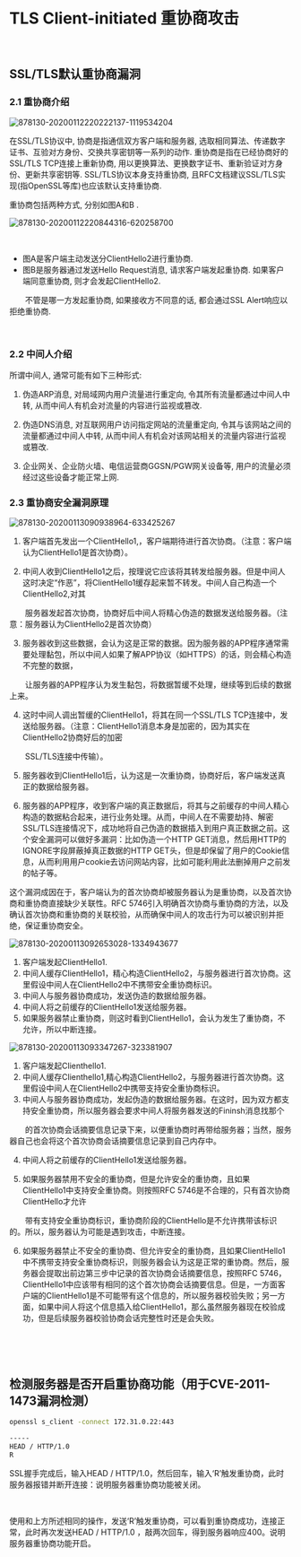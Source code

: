# TLS Client-initiated 重协商攻击

‍

## SSL/TLS默认重协商漏洞

### 2.1 重协商介绍

![878130-20200112220222137-1119534204](assets/878130-20200112220222137-1119534204-20240205134459-v1uh4r9.png)

在SSL/TLS协议中, 协商是指通信双方客户端和服务器, 选取相同算法、传递数字证书、互验对方身份、交换共享密钥等一系列的动作.  重协商是指在已经协商好的SSL/TLS TCP连接上重新协商, 用以更换算法、更换数字证书、重新验证对方身份、更新共享密钥等.  SSL/TLS协议本身支持重协商, 且RFC文档建议SSL/TLS实现(指OpenSSL等库)也应该默认支持重协商.

重协商包括两种方式, 分别如图A和B .

![878130-20200112220844316-620258700](assets/878130-20200112220844316-620258700-20240205134540-mevyu3z.png)

‍

- 图A是客户端主动发送分ClientHello2进行重协商.
- 图B是服务器通过发送Hello Request消息, 请求客户端发起重协商. 如果客户端同意重协商, 则才会发起ClientHello2.

　　不管是哪一方发起重协商, 如果接收方不同意的话, 都会通过SSL Alert响应以拒绝重协商.

‍

### 2.2 中间人介绍

所谓中间人, 通常可能有如下三种形式:

1. 伪造ARP消息, 对局域网内用户流量进行重定向, 令其所有流量都通过中间人中转, 从而中间人有机会对流量的内容进行监视或篡改.

2. 伪造DNS消息, 对互联网用户访问指定网站的流量重定向, 令其与该网站之间的流量都通过中间人中转, 从而中间人有机会对该网站相关的流量内容进行监视或篡改.

3. 企业网关、企业防火墙、电信运营商GGSN/PGW网关设备等, 用户的流量必须经过这些设备才能正常上网.

### 2.3 重协商安全漏洞原理

![878130-20200113090938964-633425267](assets/878130-20200113090938964-633425267-20240205134631-3phie0x.png)

1. 客户端首先发出一个ClientHello1,，客户端期待进行首次协商。（注意：客户端认为ClientHello1是首次协商）。

2. 中间人收到ClientHello1之后，按理说它应该将其转发给服务器。但是中间人这时决定“作恶”，将ClientHello1缓存起来暂不转发。中间人自己构造一个ClientHello2,对其

　　服务器发起首次协商，协商好后中间人将精心伪造的数据发送给服务器。（注意：服务器认为ClientHello2是首次协商）

3. 服务器收到这些数据，会认为这是正常的数据。因为服务器的APP程序通常需要处理黏包，所以中间人如果了解APP协议（如HTTPS）的话，则会精心构造不完整的数据，

　　让服务器的APP程序认为发生黏包，将数据暂缓不处理，继续等到后续的数据上来。

4. 这时中间人调出暂缓的ClientHello1，将其在同一个SSL/TLS TCP连接中，发送给服务器。（注意：ClientHello1消息本身是加密的，因为其实在ClientHello2协商好后的加密

　　SSL/TLS连接中传输）。

5. 服务器收到ClientHello1后，认为这是一次重协商，协商好后，客户端发送真正的数据给服务器。

6. 服务器的APP程序，收到客户端的真正数据后，将其与之前缓存的中间人精心构造的数据粘合起来，进行业务处理。从而，中间人在不需要劫持、解密SSL/TLS连接情况下，成功地将自己伪造的数据插入到用户真正数据之前。这个安全漏洞可以做好多漏洞：比如伪造一个HTTP GET消息，然后用HTTP的IGNORE字段屏蔽掉真正数据的HTTP GET头，但是却保留了用户的Cookie信息，从而利用用户cookie去访问网站内容，比如可能利用此法删掉用户之前发的帖子等。

这个漏洞成因在于，客户端认为的首次协商却被服务器认为是重协商，以及首次协商和重协商直接缺少关联性。RFC 5746引入明确首次协商与重协商的方法，以及确认首次协商和重协商的关联校验，从而确保中间人的攻击行为可以被识别并拒绝，保证重协商安全。

![878130-20200113092653028-1334943677](assets/878130-20200113092653028-1334943677-20240205134755-ye8f8cf.png)

1. 客户端发起ClientHello1.
2. 中间人缓存ClientHello1，精心构造ClientHello2，与服务器进行首次协商。这里假设中间人在ClientHello2中不携带安全重协商标识。
3. 中间人与服务器协商成功，发送伪造的数据给服务器。
4. 中间人将之前缓存的ClientHello1发送给服务器。
5. 如果服务器禁止重协商，则这时看到ClientHello1，会认为发生了重协商，不允许，所以中断连接。

![878130-20200113093347267-323381907](assets/878130-20200113093347267-323381907-20240205134930-azic0ck.png)

1. 客户端发起Clienthello1.
2. 中间人缓存Clienthello1,精心构造ClientHello2，与服务器进行首次协商。这里假设中间人在ClientHello2中携带支持安全重协商标识。
3. 中间人与服务器协商成功，发起伪造的数据给服务器。在这时，因为双方都支持安全重协商，所以服务器会要求中间人将服务器发送的Fininsh消息找那个

　　的首次协商会话摘要信息记录下来，以便重协商时再带给服务器；当然，服务器自己也会将这个首次协商会话摘要信息记录到自己内存中。

4. 中间人将之前缓存的ClientHello1发送给服务器。

5. 如果服务器禁用不安全的重协商，但是允许安全的重协商，且如果ClientHello1中支持安全重协商。则按照RFC 5746是不合理的，只有首次协商ClientHello才允许

　　带有支持安全重协商标识，重协商阶段的ClientHello是不允许携带该标识的。所以，服务器认为可能是遇到攻击，中断连接。

6. 如果服务器禁止不安全的重协商、但允许安全的重协商，且如果ClientHello1中不携带支持安全重协商标识，则服务器会认为这是正常的重协商。然后，服务器会提取出前边第三步中记录的首次协商会话摘要信息，按照RFC 5746，ClientHello1中应该带有相同的这个首次协商会话摘要信息。但是，一方面客户端的ClientHello1是不可能带有这个信息的，所以服务器校验失败；另一方面，如果中间人将这个信息插入给ClientHello1，那么虽然服务器现在校验成功，但是后续服务器校验协商会话完整性时还是会失败。

‍

‍

## 检测服务器是否开启重协商功能（用于CVE-2011-1473漏洞检测）

```bash
openssl s_client -connect 172.31.0.22:443

-----
HEAD / HTTP/1.0
R
```

SSL握手完成后，输入HEAD / HTTP/1.0，然后回车，输入‘R’触发重协商，此时服务器报错并断开连接：说明服务器重协商功能被关闭。

‍

使用和上方所述相同的操作，发送‘R’触发重协商，可以看到重协商成功，连接正常，此时再次发送HEAD / HTTP/1.0 ，敲两次回车，得到服务器响应400。说明服务器重协商功能开启。

‍
